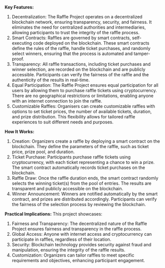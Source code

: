 **Key Features:**
1. Decentralization: The Raffle Project operates on a decentralized blockchain network, ensuring transparency, security, and fairness. It eliminates the need for centralized authorities and intermediaries, allowing participants to trust the integrity of the raffle process.
2. Smart Contracts: Raffles are governed by smart contracts, self-executing code deployed on the blockchain. These smart contracts define the rules of the raffle, handle ticket purchases, and randomly select winners, ensuring that the process is automated and tamper-proof.
3. Transparency: All raffle transactions, including ticket purchases and winner selection, are recorded on the blockchain and are publicly accessible. Participants can verify the fairness of the raffle and the authenticity of the results in real-time.
4. Equal Participation: The Raffle Project ensures equal participation for all users by allowing them to purchase raffle tickets using cryptocurrency. There are no geographical restrictions or limitations, enabling anyone with an internet connection to join the raffle.
5. Customizable Raffles: Organisers can create customizable raffles with options to set ticket prices, the number of available tickets, duration, and prize distribution. This flexibility allows for tailored raffle experiences to suit different needs and purposes.

**How It Works:**
1. Creation: Organizers create a raffle by deploying a smart contract on the blockchain. They define the parameters of the raffle, such as ticket price, prize pool, and duration.
2. Ticket Purchase: Participants purchase raffle tickets using cryptocurrency, with each ticket representing a chance to win a prize. The smart contract automatically records ticket purchases on the blockchain.
3. Raffle Draw: Once the raffle duration ends, the smart contract randomly selects the winning ticket(s) from the pool of entries. The results are transparent and publicly accessible on the blockchain.
4. Winner Announcement: Winners are notified automatically by the smart contract, and prizes are distributed accordingly. Participants can verify the fairness of the selection process by reviewing the blockchain.

**Practical Implications:**
This project showcases:
1. Fairness and Transparency: The decentralized nature of the Raffle Project ensures fairness and transparency in the raffle process.
2. Global Access: Anyone with internet access and cryptocurrency can participate in raffles, regardless of their location.
3. Security: Blockchain technology provides security against fraud and manipulation, ensuring the integrity of the raffle results.
4. Customization: Organizers can tailor raffles to meet specific requirements and objectives, enhancing participant engagement.

